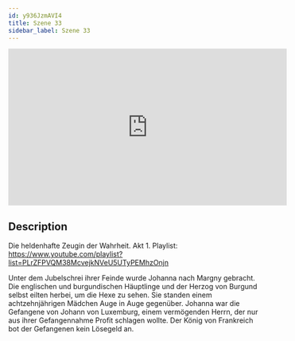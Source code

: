 ```yaml
---
id: y936JzmAVI4
title: Szene 33
sidebar_label: Szene 33
---
```


<iframe
  width="560"
  height="315"
  src="https://www.youtube.com/embed/y936JzmAVI4"
  title="YouTube video player"
  frameborder="0"
  allow="accelerometer; autoplay; clipboard-write; encrypted-media; gyroscope; picture-in-picture; web-share"
  referrerpolicy="strict-origin-when-cross-origin"
  allowfullscreen
></iframe>

## Description

Die heldenhafte Zeugin der Wahrheit. Akt 1. 
Playlist: https://www.youtube.com/playlist?list=PLrZFPVQM38McvejkNVeU5UTyPEMhzOnjn 

Unter dem Jubelschrei ihrer Feinde wurde Johanna nach Margny gebracht. Die englischen und burgundischen Häuptlinge und der Herzog von Burgund selbst eilten herbei, um die Hexe zu sehen. Sie standen einem achtzehnjährigen Mädchen Auge in Auge gegenüber. Johanna war die Gefangene von Johann von Luxemburg, einem vermögenden Herrn, der nur aus ihrer Gefangennahme Profit schlagen wollte. Der König von Frankreich bot der Gefangenen kein Lösegeld an.
